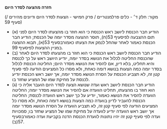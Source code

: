 **חזרה מהצעה לסדר היום**

(מקור: חלק ד׳ - כלים פרלמנטריים / פרק חמישי - הצעות לסדר היום ודיונים מהירים / סעיף 59)
 * (א) הודיע חבר הכנסת ליושב ראש הכנסת כי הוא חוזר בו מהצעתו לסדר היום לפני תום ההצבעה לפיסעיף 53(ח), תוסר ההצעה מסדר יומה של הכנסת; הודיע חבר הכנסת כאמור לאחר שהחל לנמק את הצעתו כאמורבסעיף 53(א), תבוא ההצעה במניין ההצעות לפיסעיף 99.
 * (ב) הודיע חבר הכנסת ליושב ראש הכנסת כי הוא חוזר בו מהצעתו לסדר היום לאחר שהכנסת החליטה לכלול את הנושא בסדר יומה, יודיע היושב ראש על כך לכנסת והיא תחליט, בלא דיון, אם להסיר את הנושא מסדר היום; החליטה הכנסת לכלול בסדר יומה כמה הצעות בנושא דומה כאחת, ולא מסרו כל המציעים הודעה לפי סעיף קטן זה, לא תצביע הכנסת על הסרת הנושא מסדר יומה, אך יושב ראש הכנסת יודיע לכנסת על מחיקת שמו של המציע שחזר בו.
 * (ג) הודיע חבר הכנסת ליושב ראש ועדה שנושא הצעה לסדר היום הועבר אליה כי הוא חוזר בו מהצעתו, תחליט הוועדה אם להסיר את הנושא מסדר יומה; החליטה הוועדה להסיר את הנושא כאמור, יודיע על כך יושב ראש הוועדה לכנסת; החליטה הכנסת להעביר לדיון בוועדה כמה הצעות בנושא דומה כאחת, ולא מסרו כל המציעים הודעה לפי סעיף קטן זה, לא תצביע הוועדה על הסרת הנושא מסדר יומה אך יושב ראש הוועדה יודיע לוועדה על מחיקת שמו של המציע שחזר בו; סמכויות ועדה לפי סעיף קטן זה יהיו נתונות לוועדת הכנסת הדנה בקביעת ועדה כאמורבסעיף 57(ב).